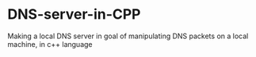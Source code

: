 # DNS-server-in-CPP
Making a local DNS server in goal of manipulating DNS packets on a local machine, in c++ language
